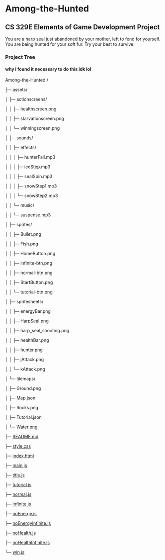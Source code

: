 # Among-the-Hunted
## CS 329E Elements of Game Development Project

You are a harp seal just abandoned by your mother, left to fend for yourself. You are being hunted for your soft fur. Try your best to survive.

### Project Tree

#### why i found it necessary to do this idk lol

Among-the-Hunted./

├─ assets/

│  ├─ actionscreens/

│  │  ├─ healthscreen.png

│  │  ├─ starvationscreen.png

│  │  └─ winningscreen.png

│  ├─ sounds/

│  │  ├─ effects/

│  │  │  ├─ hunterFall.mp3

│  │  │  ├─ iceStep.mp3

│  │  │  ├─ sealSpin.mp3

│  │  │  ├─ snowStep1.mp3

│  │  │  └─ snowStep2.mp3

│  │  └─ music/

│  │     └─ suspense.mp3

│  ├─ sprites/

│  │  ├─ Bullet.png

│  │  ├─ Fish.png

│  │  ├─ HomeButton.png

│  │  ├─ infinite-btn.png

│  │  ├─ normal-btn.png

│  │  ├─ StartButton.png

│  │  └─ tutorial-btn.png

│  ├─ spritesheets/

│  │  ├─ energyBar.png

│  │  ├─ HarpSeal.png

│  │  ├─ harp_seal_shooting.png

│  │  ├─ healthBar.png

│  │  ├─ hunter.png

│  │  ├─ jAttack.png

│  │  └─ kAttack.png

│  └─ tilemaps/

│     ├─ Ground.png

│     ├─ Map.json

│     ├─ Rocks.png

│     ├─ Tutorial.json

│     └─ Water.png

├─ [README.md](https://github.com/nicholash711/Among-the-Hunted/blob/main/README.md)

├─ [style.css](https://github.com/nicholash711/Among-the-Hunted/blob/main/style.css)

├─ [index.html](https://github.com/nicholash711/Among-the-Hunted/blob/main/index.html)

├─ [main.js](https://github.com/nicholash711/Among-the-Hunted/blob/main/main.js)

├─ [title.js](https://github.com/nicholash711/Among-the-Hunted/blob/main/title.js)

├─ [tutorial.js](https://github.com/nicholash711/Among-the-Hunted/blob/main/tutorial.js)

├─ [normal.js](https://github.com/nicholash711/Among-the-Hunted/blob/main/normal.js)

├─ [infinite.js](https://github.com/nicholash711/Among-the-Hunted/blob/main/infinite.js)

├─ [noEnergy.js](https://github.com/nicholash711/Among-the-Hunted/blob/main/noEnergy.js)

├─ [noEnergyInfinite.js](https://github.com/nicholash711/Among-the-Hunted/blob/main/noEnergyInfinite.js)

├─ [noHealth.js](https://github.com/nicholash711/Among-the-Hunted/blob/main/noHealth.js)

├─ [noHealthInfinite.js](https://github.com/nicholash711/Among-the-Hunted/blob/main/noHealthInfinite.js)

└─ [win.js](https://github.com/nicholash711/Among-the-Hunted/blob/main/win.js)
